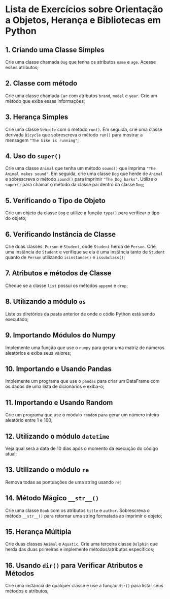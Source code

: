 # Lista de Exercícios sobre Orientação a Objetos, Herança e Bibliotecas em Python

## 1. Criando uma Classe Simples
Crie uma classe chamada `Dog` que tenha os atributos `name` e `age`. Acesse esses atributos;

## 2. Classe com método
Crie uma classe chamada `Car` com atributos `brand`, `model` e `year`. Crie um método que exiba essas informações;

## 3. Herança Simples
Crie uma classe `Vehicle` com o método `run()`. Em seguida, crie uma classe derivada `Bicycle` que sobrescreva o método `run()` para mostrar a mensagem `"The bike is running"`;

## 4. Uso do `super()`
Crie uma classe `Animal` que tenha um método `sound()` que imprima `"The Animal makes sound"`. Em seguida, crie uma classe `Dog` que herde de `Animal` e sobrescreva o método `sound()` para imprimir `"The Dog barks"`. Utilize o `super()` para chamar o método da classe pai dentro da classe `Dog`;

## 5. Verificando o Tipo de Objeto
Crie um objeto da classe `Dog` e utilize a função `type()` para verificar o tipo do objeto;

## 6. Verificando Instância de Classe
Crie duas classes: `Person` e `Student`, onde `Student` herda de `Person`. Crie uma instância de `Student` e verifique se ela é uma instância tanto de `Student` quanto de `Person` utilizando `isinstance()` e `issubclass()`;

## 7. Atributos e métodos de Classe
Cheque se a classe `list` possui os métodos `append` e `drop`;

## 8. Utilizando a módulo `os`
Liste os diretórios da pasta anterior de onde o códio Python está sendo executado;

## 9. Importando Módulos do Numpy
Implemente uma função que use o `numpy` para gerar uma matriz de números aleatórios e exiba seus valores;

## 10. Importando e Usando Pandas
Implemente um programa que use o `pandas` para criar um DataFrame com os dados de uma lista de dicionários e exiba-o;

## 11. Importando e Usando Random
Crie um programa que use o módulo `random` para gerar um número inteiro aleatório entre 1 e 100;

## 12. Utilizando o módulo `datetime`
Veja qual será a data de 10 dias após o momento da execução do código atual;

## 13. Utilizando o módulo `re`
Remova todas as pontuações de uma string usando `re`;

## 14. Método Mágico `__str__()`
Crie uma classe `Book` com os atributos `title` e `author`. Sobrescreva o método `__str__()` para retornar uma string formatada ao imprimir o objeto;

## 15. Herança Múltipla
Crie duas classes `Animal` e `Aquatic`. Crie uma terceira classe `Dolphin` que herda das duas primeiras e implemente métodos/atributos específicos;

## 16. Usando `dir()` para Verificar Atributos e Métodos
Crie uma instância de qualquer classe e use a função `dir()` para listar seus métodos e atributos;